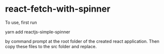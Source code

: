 # react-fetch-with-spinner

To use, first run 

  yarn add reactjs-simple-spinner
  
by command prompt at the root folder of the created react application. Then copy these files to the src folder and replace.

